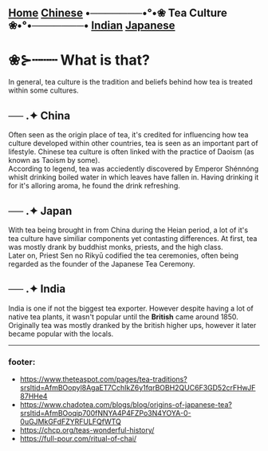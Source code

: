 [Home](https://github.com/319SoftDev/wiki-project-group-wya_dansowaa/blob/main/README.md)  [Chinese](chinese/tea-ceremony.md) •───────•°•❀ **Tea Culture** ❀•°•───────• [Indian](indian/tea-ceremony.md)  [Japanese](japanese/tea-ceremony.md)
---- 

# ❀⊱┄┄┄ What is that? 
In general, tea culture is the tradition and beliefs behind how tea is treated within some cultures.


## ── .✦ China
  Often seen as the origin place of tea, it's credited for influencing how tea culture developed within other countries, tea is seen as an important part of lifestyle. Chinese tea culture is often linked with the practice of Daoism (as known as Taoism by some).  
  According to legend, tea was acciedently discovered by Emperor Shénnóng whislt drinking boiled water in which leaves have fallen in. Having drinking it for it's alloring aroma, he found the drink refreshing.  

## ── .✦ Japan
  With tea being brought in from China during the Heian period, a lot of it's tea culture have similiar components yet contasting differences. At first, tea was mostly drank by buddhist monks, priests, and the high class.  
  Later on, Priest Sen no Rikyū codified the tea ceremonies, often being regarded as the founder of the Japanese Tea Ceremony. 
  
## ── .✦ India
  India is one if not the biggest tea exporter. However despite having a lot of native tea plants, it wasn't popular until the **British** came around 1850. Originally tea was mostly dranked by the british higher ups, however it later became popular with the locals. 


---- 

### footer: 
- https://www.theteaspot.com/pages/tea-traditions?srsltid=AfmBOopyl8AgaET7CchIkZ6y1fqrBOBH2QUC6F3GD52crFHwJF87HHe4
- https://www.chadotea.com/blogs/blog/origins-of-japanese-tea?srsltid=AfmBOoqip700fNNYA4P4FZPo3N4YOYA-0-0uGJMkGFdFZYRFULFQfWTQ
- https://chcp.org/teas-wonderful-history/
- https://full-pour.com/ritual-of-chai/
